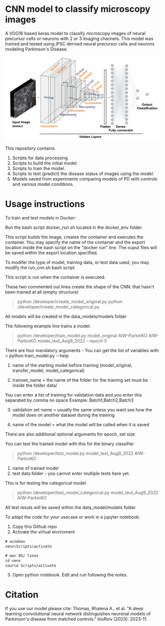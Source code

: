 # CNN model to classify microscopy images
A VGG16 based keras model to classify microscopy images of neural precursor cells or neurons with 2 or 3 imaging channels.
This model was trained and tested using iPSC derived neural precursor cells and neurons modeling Parkinson's Disease. 

<p align="center">
<img src="Model.png"> <br /> 
</p>


This repository contains:
1. Scripts for data processing
2. Scripts to build the initial model.
3. Scripts to train the model.
4. Scripts to test (predict) the disease status of images using the model.
5. Models saved from experiments comparing models of PD with controls and various model conditions.

# Usage instructions

To train and test models in Docker:

Run the bash script docker_run.sh located in the docker_env folder.

This script builds the image, creates the container and executes the container. You may specify the name of the container and the export location inside the bash script on the "docker run" line.
The ouput files will be saved within the export location specified.


To modifer the type of model, training data, or test data used, you may modify the run_cnn.sh bash script

This script is run when the container is executed.

These two commented out lines create the shape of the CNN: that hasn't been trained at all (empty structure)

> python /developer/create_model_original.py
> python /developer/create_model_categorical.py

All models will be created in the data_models/models folder

The following example line trains a model.

> python /developer/train_model.py model_original AIW-ParkinKO AIW-ParkinKO model_test_Aug9_2022 --epoch 5

There are four mandatory arguments - You can get the list of variables  with > python train_model.py --help

1. name of the starting model before training (model_original, transfer_model, model_categorical)

2. trainset_name = the name of the folder for the training set must be inside the folder data/

You can enter a list of training for validation data and you enter this separated by comma no space
Example: Batch1,Batch2,Batch3

3. validation set name = usually the same unless you want see how the model does on another dataset during the training

4. name of the model = what the model will be called when it is saved

There are also additional optional arguments for epoch, set size


You can test the trained model with this for the binary classifier
> python /developer/test_model.py model_test_Aug9_2022 AIW-ParkinKO
1. name of trained model
2. test data folder - you cannot enter multiple tests here yet.

This is for testing the categorical model
> python /developer/test_model_categorical.py model_test_Aug9_2022 AIW-ParkinKO

All test resuls will be saved within the data_model/models folder


To adapt the code for your usecase or work in a jupyter notebook:
1. Copy this Github repo
2. Activate the virtual enviroment

```
# windows 
venv\Scripts\activate

```

```
# mac OS/ linux
cd venv
source Scripts/activate

```

3. Open python notebook. Edit and run following the notes. 


# Citation

If you use our model please cite: Thomas, Rhalena A., et al. "A deep learning convolutional neural network distinguishes neuronal models of Parkinson's disease from matched controls." bioRxiv (2023): 2023-11.



